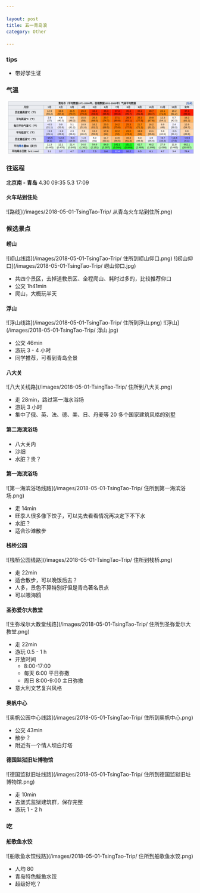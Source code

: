 ```yaml
---

layout: post
title: 五一青岛浪
category: Other

---
```

### tips
- 带好学生证

### 气温
![气温](/images/2018-05-01-TsingTao-Trip/temperature.png)

### 往返程
**北京南 - 青岛**
4.30    09:35
5.3     17:09

#### 火车站到住处
![路线](/images/2018-05-01-TsingTao-Trip/ 从青岛火车站到住所.png)

### 候选景点
#### 崂山
![崂山线路](/images/2018-05-01-TsingTao-Trip/ 住所到崂山仰口.png)
![崂山仰口](/images/2018-05-01-TsingTao-Trip/ 崂山仰口.jpg)
- 共四个景区，去掉道教景区、全程爬山、耗时过多的，比较推荐仰口
- 公交 1h41min
- 爬山，大概玩半天

#### 浮山
![浮山线路](/images/2018-05-01-TsingTao-Trip/ 住所到浮山.png)
![浮山](/images/2018-05-01-TsingTao-Trip/ 浮山.jpg)
- 公交 46min
- 游玩 3 - 4 小时
- 同学推荐，可看到青岛全景

#### 八大关
![八大关线路](/images/2018-05-01-TsingTao-Trip/ 住所到八大关.png)
- 走 28min，路过第一海水浴场
- 游玩 3 小时
- 集中了俄、英、法、德、美、日、丹麦等 20 多个国家建筑风格的别墅

#### 第二海滨浴场
- 八大关内
- 沙细
- 水脏？贵？

#### 第一海滨浴场
![第一海滨浴场线路](/images/2018-05-01-TsingTao-Trip/ 住所到第一海滨浴场.png)
- 走 14min
- 旺季人很多像下饺子，可以先去看看情况再决定下不下水
- 水脏？
- 适合沙滩散步

#### 栈桥公园
![栈桥公园线路](/images/2018-05-01-TsingTao-Trip/ 住所到栈桥.png)
- 走 22min
- 适合散步，可以晚饭后去？
- 人多，景色不算特别好但是青岛著名景点
- 可以喂海鸥

#### 圣弥爱尔大教堂
![生弥埃尔大教堂线路](/images/2018-05-01-TsingTao-Trip/ 住所到圣弥爱尔大教堂.png)
- 走 22min
- 游玩 0.5 - 1 h
- 开放时间
    - 8:00-17:00
    - 每天 6:00 平日弥撒
    - 周日 8:00-9:00 主日弥撒
- 意大利文艺复兴风格

#### 奥帆中心
![奥帆公园中心线路](/images/2018-05-01-TsingTao-Trip/ 住所到奥帆中心.png)
- 公交 43min
- 散步？
- 附近有一个情人坝白灯塔

#### 德国监狱旧址博物馆
![德国监狱旧址线路](/images/2018-05-01-TsingTao-Trip/ 住所到德国监狱旧址博物馆.png)
- 走 10min
- 古堡式监狱建筑群，保存完整
- 游玩 1 - 2 h

### 吃
#### 船歌鱼水饺
![船歌鱼水饺线路](/images/2018-05-01-TsingTao-Trip/ 住所到船歌鱼水饺.png)
- 人均 80
- 青岛特色鲅鱼水饺
- 超级好吃？
